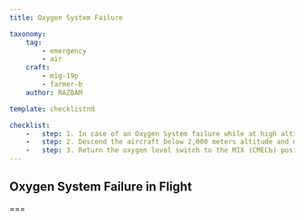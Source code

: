 ```yaml
---
title: Oxygen System Failure

taxonomy:
    tag:
        - emergency
        - air
    craft: 
        - mig-19p
        - farmer-b
    author: RAZBAM

template: checklistnd

checklist:
    -   step: 1. In case of an Oxygen System failure while at high altitude (symptoms of hypoxia and wrong M-2000 and IK-18 instruments readings) operate the DU-2 oxygen control panel and put the oxygen mixture setting in the 100% position. 
    -   step: 2. Descend the aircraft below 2,000 meters altitude and depressurize the canopy. 
    -   step: 3. Return the oxygen level switch to the MIX (СМЕСЬ) position.
---
```


## Oxygen System Failure in Flight 

===

